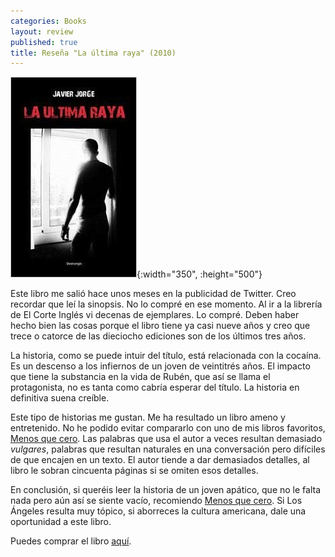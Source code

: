 ```yaml
---
categories: Books
layout: review
published: true
title: Reseña "La última raya" (2010)
---
```

![](/assets/laultimaraya.jpg){:width="350", :height="500"}

Este libro me salió hace unos meses en la publicidad de Twitter. Creo recordar que leí la sinopsis. No lo compré en ese momento. Al ir a la librería de El Corte Inglés vi decenas de ejemplares. Lo compré. Deben haber hecho bien las cosas porque el libro tiene ya casi nueve años y creo que trece o catorce de las dieciocho ediciones son de los últimos tres años.

La historia, como se puede intuir del título, está relacionada con la cocaína. Es un descenso a los infiernos de un joven de veintitrés años. El impacto que tiene la substancia en la vida de Rubén, que así se llama el protagonista, no es tanta como cabría esperar del título. La historia en definitiva suena creíble.

Este tipo de historias me gustan. Me ha resultado un libro ameno y entretenido. No he podido evitar compararlo con uno de mis libros favoritos, [Menos que cero](/books/2017/03/14/resena-menos-que-cero.html). Las palabras que usa el autor a veces resultan demasiado _vulgares_, palabras que resultan naturales en una conversación pero difíciles de que encajen en un texto. El autor tiende a dar demasiados detalles, al libro le sobran cincuenta páginas si se omiten esos detalles.

En conclusión, si queréis leer la historia de un joven apático, que no le falta nada pero aún así se siente vacío, recomiendo [Menos que cero](/books/2017/03/14/resena-menos-que-cero.html). Si Los Ángeles resulta muy tópico, si aborreces la cultura americana, dale una oportunidad a este libro.

Puedes comprar el libro [aquí](https://amazon.es/dp/8461388585).
